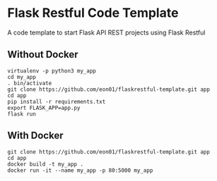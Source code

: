 # Flask Restful Code Template
A code template to start Flask API REST projects using Flask Restful


## Without Docker

```
virtualenv -p python3 my_app
cd my_app
. bin/activate
git clone https://github.com/eon01/flaskrestful-template.git app
cd app
pip install -r requirements.txt
export FLASK_APP=app.py
flask run
```


## With Docker

```
git clone https://github.com/eon01/flaskrestful-template.git app
cd app
docker build -t my_app . 
docker run -it --name my_app -p 80:5000 my_app
```

